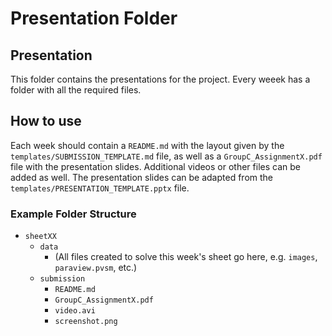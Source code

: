 # Presentation Folder

## Presentation

This folder contains the presentations for the project. Every weeek has a folder with all the required files.

## How to use

Each week should contain a `README.md` with the layout given by the `templates/SUBMISSION_TEMPLATE.md` file, as well as a `GroupC_AssignmentX.pdf` file with the presentation slides. Additional videos or other files can be added as well. The presentation slides can be adapted from the `templates/PRESENTATION_TEMPLATE.pptx` file.

### Example Folder Structure

+ `sheetXX`
  + `data`
    + (All files created to solve this week's sheet go here, e.g. `images`, `paraview.pvsm`, etc.)
  + `submission`
    + `README.md`
    + `GroupC_AssignmentX.pdf`
    + `video.avi`
    + `screenshot.png`
